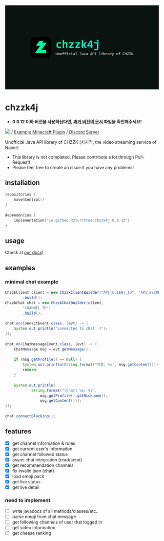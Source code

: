 ![](image/banner.png)
# chzzk4j

* **0.0.12 이하 버전을 사용하신다면, [과거 버전의 문서](https://github.com/R2turnTrue/chzzk4j/blob/2a5936c9570220957c3ef4f13462d12d4d19e4ff/README.md) 파일을 확인해주세요!**

![](https://img.shields.io/maven-central/v/io.github.R2turnTrue/chzzk4j) / 
[Example Minecraft Plugin](https://github.com/R2turnTrue/chzzk4j_demo) / 
[Discord Server](https://discord.gg/GgNXbzZeDk)

Unofficial Java API library of CHZZK (치지직, the video streaming service of Naver)

* This library is not completed. Please contribute a lot through Pull-Request!
* Please feel free to create an issue if you have any problems!

## installation

```kotlin
repositories {
    mavenCentral()
}

dependencies {
    implementation("io.github.R2turnTrue:chzzk4j:0.0.12")
}
```

## usage
Check at [our docs](https://r2turntrue.gitbook.io/chzzk4j)!

## examples
### minimal chat example
```java
ChzzkClient client = new ChzzkClientBuilder("API_CLIENT_ID", "API_SECRET")
        .build();
ChzzkChat chat = new ChzzkChatBuilder(client,
        "CHANNEL_ID")
        .build();

chat.on(ConnectEvent.class, (evt) -> {
    System.out.println("connected to chat :)");
});

chat.on(ChatMessageEvent.class, (evt) -> {
    ChatMessage msg = evt.getMessage();
    
    if (msg.getProfile() == null) {
        System.out.println(String.format("익명: %s", msg.getContent()));
        return;
    }

    System.out.println(
            String.format("[Chat] %s: %s",
                msg.getProfile().getNickname(),
                msg.getContent()));
});

chat.connectBlocking();
```

## features

- [x] get channel information & rules
- [x] get current user's information
- [x] get channel followed status
- [x] async chat integration (read/send)
- [x] get recommendation channels
- [x] fix invalid json (chat)
- [x] load emoji pack
- [x] get live status
- [x] get live detail

### need to implement

- [ ] write javadocs of all methods/classes/etc..
- [ ] parse emoji from chat message
- [ ] get following channels of user that logged in
- [ ] get video information
- [ ] get cheese ranking